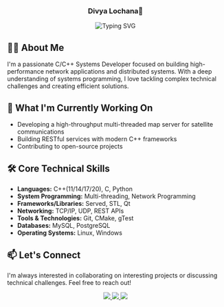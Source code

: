 <center><h3>Divya Lochana👋</h3></center> 

<div align="center">
  <img src="https://readme-typing-svg.herokuapp.com?font=Fira+Code&pause=1000&color=2C9AF7&center=true&vCenter=true&width=435&lines=C%2B%2B+Developer;Network+Applications+Engineer;Open+Source+Enthusiast;" alt="Typing SVG" />
</div>

## 👨‍💻 About Me
I'm a passionate C/C++ Systems Developer focused on building high-performance network applications and distributed systems. With a deep understanding of systems programming, I love tackling complex technical challenges and creating efficient solutions.

## 🚀 What I'm Currently Working On
- Developing a high-throughput multi-threaded map server for satellite communications
- Building RESTful services with modern C++ frameworks
- Contributing to open-source projects


## 🛠️ Core Technical Skills
- **Languages:** C++(11/14/17/20), C, Python
- **System Programming:** Multi-threading, Network Programming
- **Frameworks/Libraries:** Served, STL, Qt
- **Networking:** TCP/IP, UDP, REST APIs
- **Tools & Technologies:** Git, CMake, gTest
- **Databases:** MySQL, PostgreSQL
- **Operating Systems:** Linux, Windows


## 📫 Let's Connect
I'm always interested in collaborating on interesting projects or discussing technical challenges. Feel free to reach out!

<div align="center">
  <a href="divyayoseph419@gmail.com">
    <img src="https://img.shields.io/badge/Email-D14836?style=for-the-badge&logo=gmail&logoColor=white"/>
  </a>
  <a href="https://www.linkedin.com/in/divyalochanakuppala/" target="_blank">
    <img src="https://img.shields.io/badge/LinkedIn-0077B5?style=for-the-badge&logo=linkedin&logoColor=white"/>
  </a>
  <a href="https://x.com/its_me_lochana7" target="_blank">
    <img src="https://img.shields.io/badge/Twitter-1DA1F2?style=for-the-badge&logo=twitter&logoColor=white"/>
  </a>
</div>

